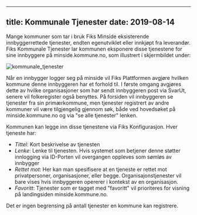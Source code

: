 
---
title: Kommunale Tjenester
date: 2019-08-14
---

Mange kommuner som tar i bruk Fiks Minside eksisterende innbyggerrettede tjenester, endten egenutviklet eller innkjøpt fra leverandør. Fiks Kommunale Tjenester lar kommunen eksponere disse tjenestene for sine innbyggere på minside.kommune.no, som illustrert i skjermbildet under:

![kommunale_tjenester](/images/kommunaletjenester.png "Kommunale tjenester")

Når en innbygger logger seg på minside vil Fiks Plattformen avgjøre hvilken kommune denne innbyggeren har et forhold til. I første omgang avgjøres dette av hvilke organisasjoner som har sendt innbyggeren post via SvarUt, senere vil folkeregister også benyttes. På forsiden vil innbyggeren se tjenester fra sin primærkommune, men tjenester registrert av andre kommuner vil være tilgjengelig gjennom søk, både ved hovedsøket på minside.kommune.no og via "se alle tjenester" lenken. 

Kommunen kan legge inn disse tjenestene via Fiks Konfigurasjon. Hver tjeneste har:

* _Tittel_: Kort beskrivelse av tjenesten
* _Lenke_: Lenke til tjenesten. Hvis systemet som betjener denne støtter innlogging via ID-Porten vil overgangen oppleves som sømløs av innbygger
* _Rettet mot_: Her kan man spesifisere at en tjeneste er rettet mot privatpersoner, organisasjoner, eller begge. Organisajonstjenester vil bare vises hvis innbyggeren opererer i kontekst av en organisasjon. 
* _Favoritt_: Tjenester som er tagget med "favoritt" vil prioriteres for visning på landingsiden minside.kommune.no.

Det er ingen begrensing på antall tjenester en kommune kan registrere.
